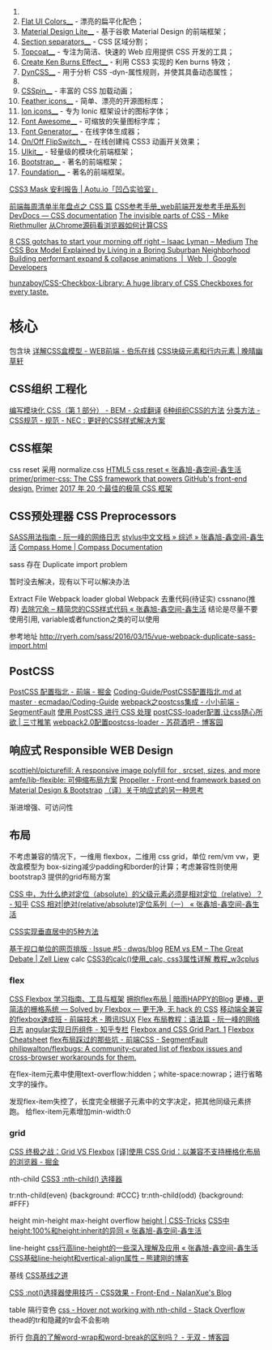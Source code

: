 

1.  
2.  [Flat UI Colors__](http://flatuicolors.com/) - 漂亮的扁平化配色；
3.  [Material Design Lite__](http://getmdl.io/index.html) - 基于谷歌 Material Design 的前端框架；
5.  [Section separators__](http://tympanus.net/Development/SectionSeparators/) - CSS 区域分割；
6.  [Topcoat__](http%3A//topcoat.io/) - 专注为简洁、快速的 Web 应用提供 CSS 开发的工具；
7.  [Create Ken Burns Effect__](http://www.kirupa.com/html5/ken_burns_effect_css.htm) - 利用 CSS3 实现的 Ken burns 特效；
8.  [DynCSS__](http%3A//www.vittoriozaccaria.net/dyn-css/) - 用于分析 CSS -dyn-属性规则，并使其具备动态属性；
9.  
10.  [CSSpin__](http://webkul.github.io/csspin/) - 丰富的 CSS 加载动画；
11.  [Feather icons__](http://feathericons.com/) - 简单、漂亮的开源图标库；
12.  [Ion icons__](http%3A//ionicons.com/) - 专为 Ionic 框架设计的图标字体；
13.  [Font Awesome__](http%3A//fontawesome.io/) - 可缩放的矢量图标字库；
14.  [Font Generator__](http%3A//brandmark.io/font-generator/) - 在线字体生成器；
15.  [On/Off FlipSwitch__](http://proto.io/freebies/onoff/) - 在线创建纯 CSS3 动画开关效果；
16.  [UIkit__](http://getuikit.com/) - 轻量级的模块化前端框架；
17.  [Bootstrap__](http%3A//getbootstrap.com/) - 著名的前端框架；
18.  [Foundation__](http%3A//foundation.zurb.com/) - 著名的前端框架。

[CSS3 Mask 安利报告 | Aotu.io「凹凸实验室」](https://aotu.io/notes/2016/10/19/css3-mask/)

[前端每周清单半年盘点之 CSS 篇](https://zhuanlan.zhihu.com/p/29065136?group_id=888348684608245760)
[CSS参考手册_web前端开发参考手册系列](http://css.doyoe.com/)
[DevDocs — CSS documentation](http://devdocs.io/css/)
[The invisible parts of CSS - Mike Riethmuller](https://madebymike.com.au/writing/the-invisible-parts-of-css/)
[从Chrome源码看浏览器如何计算CSS](https://zhuanlan.zhihu.com/p/25380611?hmsr=toutiao.io&refer=dreawer&utm_medium=toutiao.io&utm_source=toutiao.io)

[8 CSS gotchas to start your morning off right – Isaac Lyman – Medium](https://medium.com/@isaaclyman/8-css-gotchas-to-start-your-morning-off-right-c5daade0731d)
[The CSS Box Model Explained by Living in a Boring Suburban Neighborhood](https://medium.freecodecamp.com/css-box-model-explained-by-living-in-a-boring-suburban-neighborhood-9a9e692773c1)
[Building performant expand & collapse animations  |  Web  |  Google Developers](https://developers.google.com/web/updates/2017/03/performant-expand-and-collapse)

[hunzaboy/CSS-Checkbox-Library: A huge library of CSS Checkboxes for every taste.](https://github.com/hunzaboy/CSS-Checkbox-Library)

# 核心
包含块
[详解CSS盒模型 - WEB前端 - 伯乐在线](http://web.jobbole.com/84092/)
[CSS块级元素和行内元素 | 晚晴幽草轩](https://jeffjade.com/2015/06/24/2015-06-24-css-block-inline/)

## CSS组织 工程化
[编写模块化 CSS（第 1 部分） - BEM - 众成翻译](http://zcfy.cc/article/3042)
[6种组织CSS的方法](https://zhuanlan.zhihu.com/p/28085207)
[分类方法 - CSS规范 - 规范 - NEC : 更好的CSS样式解决方案](http://nec.netease.com/standard/css-sort.html)


## CSS框架
css reset 采用 normalize.css
[HTML5 css reset « 张鑫旭-鑫空间-鑫生活](http://www.zhangxinxu.com/wordpress/2010/08/html5-css-reset/)
[primer/primer-css: The CSS framework that powers GitHub's front-end design.](https://github.com/primer/primer-css)
[Primer](http://primercss.io/)
[2017 年 20 个最佳的极简 CSS 框架](https://zhuanlan.zhihu.com/p/27767048)

## CSS预处理器 CSS Preprocessors
[SASS用法指南 - 阮一峰的网络日志](http://www.ruanyifeng.com/blog/2012/06/sass.html)
[stylus中文文档 » 综述 » 张鑫旭-鑫空间-鑫生活](http://www.zhangxinxu.com/jq/stylus/)
[Compass Home | Compass Documentation](http://compass-style.org/)

sass 存在 Duplicate import problem

暂时没去解决，现有以下可以解决办法

Extract File
Webpack loader global
Webpack 去重代码(待证实)
cssnano(推荐)
[去除冗余 – 精简您的CSS样式代码 « 张鑫旭-鑫空间-鑫生活](http://www.zhangxinxu.com/wordpress/2010/02/%e5%8e%bb%e9%99%a4%e5%86%97%e4%bd%99-%e7%b2%be%e7%ae%80%e6%82%a8%e7%9a%84css%e6%a0%b7%e5%bc%8f%e4%bb%a3%e7%a0%81/)
结论是尽量不要使用引用, variable或者function之类的可以使用

参考地址 http://ryerh.com/sass/2016/03/15/vue-webpack-duplicate-sass-import.html

## PostCSS
[PostCSS 配置指北 - 前端 - 掘金](https://juejin.im/entry/57e67ac28ac247005bc9562a)
[Coding-Guide/PostCSS配置指北.md at master · ecmadao/Coding-Guide](https://github.com/ecmadao/Coding-Guide/blob/master/Notes/CSS/PostCSS%E9%85%8D%E7%BD%AE%E6%8C%87%E5%8C%97.md)
[webpack之postcss集成 - 小小前端 - SegmentFault](https://segmentfault.com/a/1190000004592944)
[使用 PostCSS 进行 CSS 处理](https://www.ibm.com/developerworks/cn/web/1604-postcss-css/)
[postCSS-loader配置,让css随心所欲 | 三寸稚笔](http://robin-front.github.io/2016/04/09/postCSS-loader%E9%85%8D%E7%BD%AE/)
[webpack2.0配置postcss-loader - 苏荷酒吧 - 博客园](http://www.cnblogs.com/sonwrain/p/6479153.html)

## 响应式 Responsible WEB Design
[scottjehl/picturefill: A responsive image polyfill for <picture>, srcset, sizes, and more](https://github.com/scottjehl/picturefill)
[amfe/lib-flexible: 可伸缩布局方案](https://github.com/amfe/lib-flexible)
[Propeller - Front-end framework based on Material Design & Bootstrap](http://propeller.in/index.html)
[（译）关于响应式的另一种思考](https://zhuanlan.zhihu.com/p/27258076)

渐进增强、可访问性

## 布局
不考虑兼容的情况下，一维用 flexbox，二维用 css grid，单位 rem/vm vw，更改盒模型为 box-sizing减少padding和border的计算；考虑兼容性则使用 bootstrap3 提供的grid布局方案

[CSS 中，为什么绝对定位（absolute）的父级元素必须是相对定位（relative）？ - 知乎](https://www.zhihu.com/question/19926700)
[CSS 相对|绝对(relative/absolute)定位系列（一） « 张鑫旭-鑫空间-鑫生活](http://www.zhangxinxu.com/wordpress/2010/12/css-%E7%9B%B8%E5%AF%B9%E7%BB%9D%E5%AF%B9%E5%AE%9A%E4%BD%8D%E7%B3%BB%E5%88%97%EF%BC%88%E4%B8%80%EF%BC%89/)

[CSS实现垂直居中的5种方法](https://www.qianduan.net/css-to-achieve-the-vertical-center-of-the-five-kinds-of-methods/)

[基于视口单位的网页排版 · Issue #5 · dwqs/blog](https://github.com/dwqs/blog/issues/5)
[REM vs EM – The Great Debate | Zell Liew](https://zellwk.com/blog/rem-vs-em/)
calc
[CSS3的calc()使用_calc, css3属性详解 教程_w3cplus](http://www.w3cplus.com/css3/how-to-use-css3-calc-function.html)

### flex
[CSS Flexbox 学习指南、工具与框架](https://zhuanlan.zhihu.com/p/25253176)
[拥抱flex布局 | 暗雨HAPPY的Blog](http://sxyblog.com/2017/01/15/%E6%8B%A5%E6%8A%B1%20Flex%20%E5%B8%83%E5%B1%80/)
[更棒，更简洁的栅格系统 — Solved by Flexbox — 更干净, 无 hack 的 CSS](https://hufan-akari.github.io/solved-by-flexbox/demos/grids/)
[移动端全兼容的flexbox速成班 - 前端技术 - 腾讯ISUX](https://isux.tencent.com/flexbox.html)
[Flex 布局教程：语法篇 - 阮一峰的网络日志](http://www.ruanyifeng.com/blog/2015/07/flex-grammar.html)
[angular实现日历组件 - 知乎专栏](https://zhuanlan.zhihu.com/p/26418235)
[Flexbox and CSS Grid Part. 1](https://tech.io/playgrounds/7859/flexbox-and-css-grid-part--1)
[Flexbox Cheatsheet](https://yoksel.github.io/flex-cheatsheet/)
[flex布局踩过的那些坑 - 前端CSS - SegmentFault](https://segmentfault.com/a/1190000006559564)
[philipwalton/flexbugs: A community-curated list of flexbox issues and cross-browser workarounds for them.](https://github.com/philipwalton/flexbugs)

在flex-item元素中使用text-overflow:hidden；white-space:nowrap；进行省略文字的操作。

发现flex-item失控了，长度完全根据子元素中的文字决定，把其他同级元素挤跑。
给flex-item元素增加min-width:0

### grid
[CSS 终极之战：Grid VS Flexbox](https://zhuanlan.zhihu.com/p/31952490)
[[译]使用 CSS Grid：以兼容不支持栅格化布局的浏览器 - 掘金](https://juejin.im/post/5a3f494d6fb9a0450a678f8d)

nth-child
[CSS3 :nth-child() 选择器](http://www.w3school.com.cn/cssref/selector_nth-child.asp)

tr:nth-child(even) {background: #CCC}
tr:nth-child(odd) {background: #FFF}

height
min-height
max-height
overflow
[height | CSS-Tricks](https://css-tricks.com/almanac/properties/h/height/)
[CSS中height:100%和height:inherit的异同 « 张鑫旭-鑫空间-鑫生活](http://www.zhangxinxu.com/wordpress/2015/02/different-height-100-height-inherit/)

line-height
[css行高line-height的一些深入理解及应用 « 张鑫旭-鑫空间-鑫生活](http://www.zhangxinxu.com/wordpress/2009/11/css%E8%A1%8C%E9%AB%98line-height%E7%9A%84%E4%B8%80%E4%BA%9B%E6%B7%B1%E5%85%A5%E7%90%86%E8%A7%A3%E5%8F%8A%E5%BA%94%E7%94%A8/)
[CSS基础line-height和vertical-align属性 – 熊建刚的博客](http://blog.codingplayboy.com/2016/12/11/css_line-height_vertical-align/)


基线
[CSS基线之道](https://www.qianduan.net/css-baseline-road/)

[CSS :not()选择器使用技巧 - CSS效果 - Front-End - NalanXue's Blog](http://blog.mingsixue.com/effect/CSS-not-use-skill.html)

table
隔行变色
[css - Hover not working with nth-child - Stack Overflow](http://stackoverflow.com/questions/16193161/hover-not-working-with-nth-child)
thead的tr和隐藏的tr会不会影响


折行
[你真的了解word-wrap和word-break的区别吗？ - 无双 - 博客园](http://www.cnblogs.com/2050/archive/2012/08/10/2632256.html)
